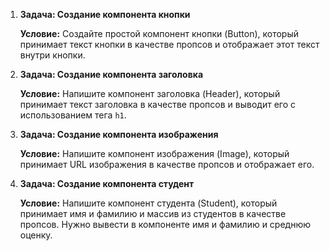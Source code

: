 1. **Задача: Создание компонента кнопки**
   
   **Условие:** 
   Создайте простой компонент кнопки (Button), который принимает текст кнопки в качестве пропсов и отображает этот текст внутри кнопки. 

2. **Задача: Создание компонента заголовка**

   **Условие:** 
   Напишите компонент заголовка (Header), который принимает текст заголовка в качестве пропсов и выводит его с использованием тега `h1`.

3. **Задача: Создание компонента изображения**

   **Условие:** 
   Напишите компонент изображения (Image), который принимает URL изображения в качестве пропсов и отображает его.

4. **Задача: Создание компонента студент**

   **Условие:** 
   Напишите компонент студента (Student), который принимает имя и фамилию и массив из студентов в качестве пропсов. Нужно вывести в компоненте имя и фамилию и среднюю оценку.
